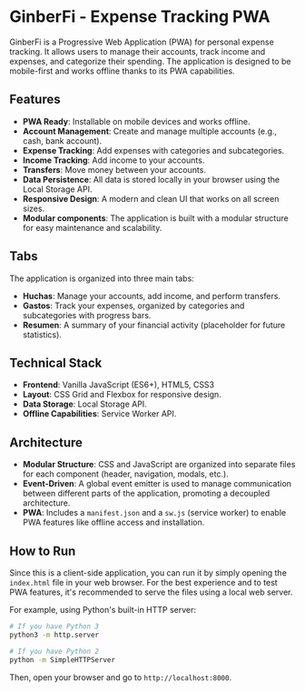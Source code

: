 # GinberFi - Expense Tracking PWA

GinberFi is a Progressive Web Application (PWA) for personal expense tracking. It allows users to manage their accounts, track income and expenses, and categorize their spending. The application is designed to be mobile-first and works offline thanks to its PWA capabilities.

## Features

-   **PWA Ready**: Installable on mobile devices and works offline.
-   **Account Management**: Create and manage multiple accounts (e.g., cash, bank account).
-   **Expense Tracking**: Add expenses with categories and subcategories.
-   **Income Tracking**: Add income to your accounts.
-   **Transfers**: Move money between your accounts.
-   **Data Persistence**: All data is stored locally in your browser using the Local Storage API.
-   **Responsive Design**: A modern and clean UI that works on all screen sizes.
-   **Modular components**: The application is built with a modular structure for easy maintenance and scalability.

## Tabs

The application is organized into three main tabs:

-   **Huchas**: Manage your accounts, add income, and perform transfers.
-   **Gastos**: Track your expenses, organized by categories and subcategories with progress bars.
-   **Resumen**: A summary of your financial activity (placeholder for future statistics).

## Technical Stack

-   **Frontend**: Vanilla JavaScript (ES6+), HTML5, CSS3
-   **Layout**: CSS Grid and Flexbox for responsive design.
-   **Data Storage**: Local Storage API.
-   **Offline Capabilities**: Service Worker API.

## Architecture

-   **Modular Structure**: CSS and JavaScript are organized into separate files for each component (header, navigation, modals, etc.).
-   **Event-Driven**: A global event emitter is used to manage communication between different parts of the application, promoting a decoupled architecture.
-   **PWA**: Includes a `manifest.json` and a `sw.js` (service worker) to enable PWA features like offline access and installation.

## How to Run

Since this is a client-side application, you can run it by simply opening the `index.html` file in your web browser. For the best experience and to test PWA features, it's recommended to serve the files using a local web server.

For example, using Python's built-in HTTP server:

```bash
# If you have Python 3
python3 -m http.server

# If you have Python 2
python -m SimpleHTTPServer
```

Then, open your browser and go to `http://localhost:8000`.